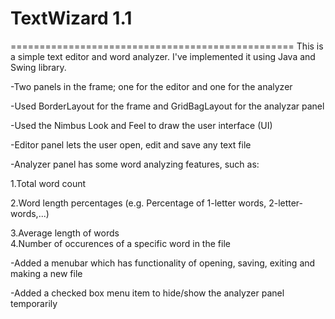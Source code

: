 # TextWizard 1.1
=================================================
This is a simple text editor and word analyzer. I've implemented it using Java and Swing library.

-Two panels in the frame; one for the editor and one for the analyzer

-Used BorderLayout for the frame and GridBagLayout for the analyzar panel

-Used the Nimbus Look and Feel to draw the user interface (UI)

-Editor panel lets the user open, edit and save any text file

-Analyzer panel has some word analyzing features, such as:

  1.Total word count
  
  2.Word length percentages (e.g. Percentage of 1-letter words, 2-letter-words,...)
  
  3.Average length of words<br>
  4.Number of occurences of a specific word in the file

-Added a menubar which has functionality of opening, saving, exiting and making a new file

-Added a checked box menu item to hide/show the analyzer panel temporarily
